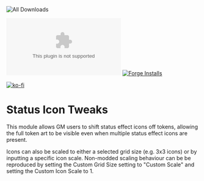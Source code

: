 ![All Downloads](https://img.shields.io/github/downloads/jessev14/status-icon-tweaks/total?style=for-the-badge)

![Latest Release Download Count](https://img.shields.io/github/downloads/jessev14/status-icon-tweaks/latest/SIT.zip)
[![Forge Installs](https://img.shields.io/badge/dynamic/json?label=Forge%20Installs&query=package.installs&suffix=%25&url=https%3A%2F%2Fforge-vtt.com%2Fapi%2Fbazaar%2Fpackage%2Fstatus-icon-tweaks&colorB=4aa94a)](https://forge-vtt.com/bazaar#package=status-icon-tweaks)

[![ko-fi](https://ko-fi.com/img/githubbutton_sm.svg)](https://ko-fi.com/jessev14)

# Status Icon Tweaks

 This module allows GM users to shift status effect icons off tokens, allowing the full token art to be visible even when multiple status effect icons are present.

 Icons can also be scaled to either a selected grid size (e.g. 3x3 icons) or by inputting a specific icon scale. Non-modded scaling behaviour can be be reproduced by setting the Custom Grid Size setting to "Custom Scale" and setting the Custom Icon Scale to 1.
